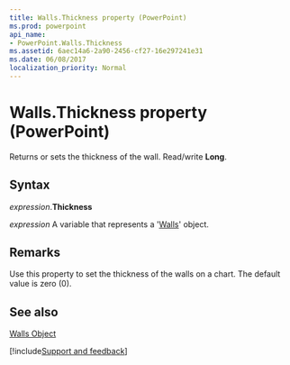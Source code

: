 ```yaml
---
title: Walls.Thickness property (PowerPoint)
ms.prod: powerpoint
api_name:
- PowerPoint.Walls.Thickness
ms.assetid: 6aec14a6-2a90-2456-cf27-16e297241e31
ms.date: 06/08/2017
localization_priority: Normal
---
```



# Walls.Thickness property (PowerPoint)

Returns or sets the thickness of the wall. Read/write  **Long**.


## Syntax

_expression_.**Thickness**

_expression_ A variable that represents a '[Walls](PowerPoint.Walls.md)' object.


## Remarks

Use this property to set the thickness of the walls on a chart. The default value is zero (0).


## See also


[Walls Object](PowerPoint.Walls.md)

[!include[Support and feedback](~/includes/feedback-boilerplate.md)]